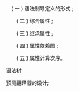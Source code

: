 　( 一 ) 语法制导定义的形式 ;

　　( 二 ) 综合属性 ;

　　( 三 ) 继承属性 ;

　　( 四 ) 属性依赖图 ;

　　( 五 ) 属性计算次序。

语法树

预测翻译器的设计;
